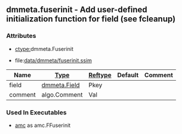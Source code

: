 ## dmmeta.fuserinit - Add user-defined initialization function for field (see fcleanup)


### Attributes
<a href="#attributes"></a>
* [ctype:](/txt/ssimdb/dmmeta/ctype.md)dmmeta.Fuserinit

* file:[data/dmmeta/fuserinit.ssim](/data/dmmeta/fuserinit.ssim)

|Name|[Type](/txt/ssimdb/dmmeta/ctype.md)|[Reftype](/txt/ssimdb/dmmeta/reftype.md)|Default|Comment|
|---|---|---|---|---|
|field|[dmmeta.Field](/txt/ssimdb/dmmeta/field.md)|Pkey|
|comment|algo.Comment|Val|

### Used In Executables
<a href="#used-in-executables"></a>
* [amc](/txt/exe/amc/README.md) as amc.FFuserinit

